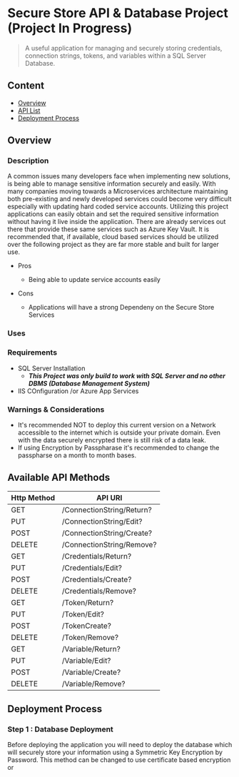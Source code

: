 # Secure Store API & Database Project (Project In Progress)
> A useful application for managing and securely storing credentials, connection strings, tokens, and variables within a SQL Server Database.


## Content
- [Overview](#Overview)
- [API List](#Available-API-Methods)
- [Deployment Process](#Deployment-Process)


<!-- toc -->

## Overview
### Description
A common issues many developers face when implementing new solutions, is being able to manage sensitive information securely and easily. With many companies moving towards a Microservices architecture maintaining both pre-existing and newly developed services could become very difficult especially with updating hard coded service accounts. Utilizing this project applications can easily obtain and set the required sensitive information without having it live inside the application. There are already services out there that provide these same services such as Azure Key Vault. It is recommended that, if available, cloud based services should be utilized over the following project as they are far more stable and built for larger use.


- Pros
  * Being able to update service accounts easily

- Cons
  * Applications will have a strong Dependeny on the Secure Store Services

### Uses

### Requirements
- SQL Server Installation 
  * **_This Project was only build to work with SQL Server and no other DBMS (Database Management System)_**
- IIS COnfiguration /or Azure App Services

### Warnings & Considerations
- It's recommended NOT to deploy this current version on a Network accessible to the internet which is outside your private domain. Even with the data securely encrypted there is still risk of a data leak.
- If using Encryption by Passpharase it's recommended to change the passpharse on a month to month bases.


## Available API Methods
|Http Method|API URI|
|-----------|-------|
|GET|/ConnectionString/Return?|
|PUT|/ConnectionString/Edit?|
|POST|/ConnectionString/Create?|
|DELETE|/ConnectionString/Remove?|
|GET|/Credentials/Return?|
|PUT|/Credentials/Edit?|
|POST|/Credentials/Create?|
|DELETE|/Credentials/Remove?|
|GET|/Token/Return?|
|PUT|/Token/Edit?|
|POST|/TokenCreate?|
|DELETE|/Token/Remove?|
|GET|/Variable/Return?|
|PUT|/Variable/Edit?|
|POST|/Variable/Create?|
|DELETE|/Variable/Remove?|


## Deployment Process
### Step 1 : Database Deployment
Before deploying the application you will need to deploy the database which will securely store your information using a Symmetric Key Encryption by Password. This method can be changed to use certificate based encryption or 
